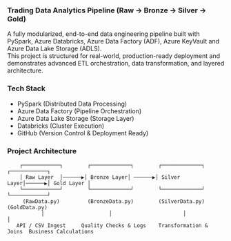 ### Trading Data Analytics Pipeline (Raw → Bronze → Silver → Gold)

A fully modularized, end-to-end data engineering pipeline built with PySpark, Azure Databricks, Azure Data Factory (ADF), Azure KeyVault and Azure Data Lake Storage (ADLS).  
This project is structured for real-world, production-ready deployment and demonstrates advanced ETL orchestration, data transformation, and layered architecture.

### Tech Stack

- PySpark (Distributed Data Processing)
- Azure Data Factory (Pipeline Orchestration)
- Azure Data Lake Storage (Storage Layer)
- Databricks (Cluster Execution)
- GitHub (Version Control & Deployment Ready)

### Project Architecture

        ┌────────────┐        ┌─────────────┐        ┌─────────────┐        ┌────────────┐
        │ Raw Layer  │──────▶│ Bronze Layer│ ──────▶│ Silver Layer│──────▶│ Gold Layer │
        └────────────┘        └─────────────┘        └─────────────┘        └────────────┘
         (RawData.py)         (BronzeData.py)        (SilverData.py)        (GoldData.py)
               │                     │                       │                     │
       API / CSV Ingest     Quality Checks & Logs    Transformation & Joins  Business Calculations
